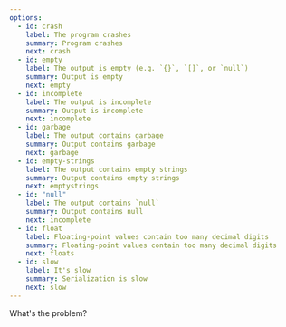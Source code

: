 ```yaml
---
options:
  - id: crash
    label: The program crashes
    summary: Program crashes
    next: crash
  - id: empty
    label: The output is empty (e.g. `{}`, `[]`, or `null`)
    summary: Output is empty
    next: empty
  - id: incomplete
    label: The output is incomplete
    summary: Output is incomplete
    next: incomplete
  - id: garbage
    label: The output contains garbage
    summary: Output contains garbage
    next: garbage
  - id: empty-strings
    label: The output contains empty strings
    summary: Output contains empty strings
    next: emptystrings
  - id: "null"
    label: The output contains `null`
    summary: Output contains null
    next: incomplete
  - id: float
    label: Floating-point values contain too many decimal digits
    summary: Floating-point values contain too many decimal digits
    next: floats
  - id: slow
    label: It's slow
    summary: Serialization is slow
    next: slow
---
```


What's the problem?